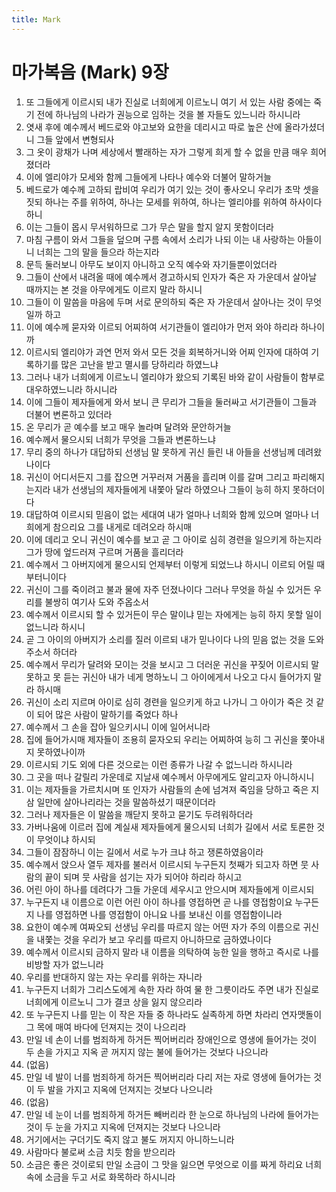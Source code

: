 ```yaml
---
title: Mark
---
```


# 마가복음 (Mark) 9장
1. 또 그들에게 이르시되 내가 진실로 너희에게 이르노니 여기 서 있는 사람 중에는 죽기 전에 하나님의 나라가 권능으로 임하는 것을 볼 자들도 있느니라 하시니라
1. 엿새 후에 예수께서 베드로와 야고보와 요한을 데리시고 따로 높은 산에 올라가셨더니 그들 앞에서 변형되사
1. 그 옷이 광채가 나며 세상에서 빨래하는 자가 그렇게 희게 할 수 없을 만큼 매우 희어졌더라
1. 이에 엘리야가 모세와 함께 그들에게 나타나 예수와 더불어 말하거늘
1. 베드로가 예수께 고하되 랍비여 우리가 여기 있는 것이 좋사오니 우리가 초막 셋을 짓되 하나는 주를 위하여, 하나는 모세를 위하여, 하나는 엘리야를 위하여 하사이다 하니
1. 이는 그들이 몹시 무서워하므로 그가 무슨 말을 할지 알지 못함이더라
1. 마침 구름이 와서 그들을 덮으며 구름 속에서 소리가 나되 이는 내 사랑하는 아들이니 너희는 그의 말을 들으라 하는지라
1. 문득 둘러보니 아무도 보이지 아니하고 오직 예수와 자기들뿐이었더라
1. 그들이 산에서 내려올 때에 예수께서 경고하시되 인자가 죽은 자 가운데서 살아날 때까지는 본 것을 아무에게도 이르지 말라 하시니
1. 그들이 이 말씀을 마음에 두며 서로 문의하되 죽은 자 가운데서 살아나는 것이 무엇일까 하고
1. 이에 예수께 묻자와 이르되 어찌하여 서기관들이 엘리야가 먼저 와야 하리라 하나이까
1. 이르시되 엘리야가 과연 먼저 와서 모든 것을 회복하거니와 어찌 인자에 대하여 기록하기를 많은 고난을 받고 멸시를 당하리라 하였느냐
1. 그러나 내가 너희에게 이르노니 엘리야가 왔으되 기록된 바와 같이 사람들이 함부로 대우하였느니라 하시니라
1. 이에 그들이 제자들에게 와서 보니 큰 무리가 그들을 둘러싸고 서기관들이 그들과 더불어 변론하고 있더라
1. 온 무리가 곧 예수를 보고 매우 놀라며 달려와 문안하거늘
1. 예수께서 물으시되 너희가 무엇을 그들과 변론하느냐
1. 무리 중의 하나가 대답하되 선생님 말 못하게 귀신 들린 내 아들을 선생님께 데려왔나이다
1. 귀신이 어디서든지 그를 잡으면 거꾸러져 거품을 흘리며 이를 갈며 그리고 파리해지는지라 내가 선생님의 제자들에게 내쫓아 달라 하였으나 그들이 능히 하지 못하더이다
1. 대답하여 이르시되 믿음이 없는 세대여 내가 얼마나 너희와 함께 있으며 얼마나 너희에게 참으리요 그를 내게로 데려오라 하시매
1. 이에 데리고 오니 귀신이 예수를 보고 곧 그 아이로 심히 경련을 일으키게 하는지라 그가 땅에 엎드러져 구르며 거품을 흘리더라
1. 예수께서 그 아버지에게 물으시되 언제부터 이렇게 되었느냐 하시니 이르되 어릴 때부터니이다
1. 귀신이 그를 죽이려고 불과 물에 자주 던졌나이다 그러나 무엇을 하실 수 있거든 우리를 불쌍히 여기사 도와 주옵소서
1. 예수께서 이르시되 할 수 있거든이 무슨 말이냐 믿는 자에게는 능히 하지 못할 일이 없느니라 하시니
1. 곧 그 아이의 아버지가 소리를 질러 이르되 내가 믿나이다 나의 믿음 없는 것을 도와 주소서 하더라
1. 예수께서 무리가 달려와 모이는 것을 보시고 그 더러운 귀신을 꾸짖어 이르시되 말 못하고 못 듣는 귀신아 내가 네게 명하노니 그 아이에게서 나오고 다시 들어가지 말라 하시매
1. 귀신이 소리 지르며 아이로 심히 경련을 일으키게 하고 나가니 그 아이가 죽은 것 같이 되어 많은 사람이 말하기를 죽었다 하나
1. 예수께서 그 손을 잡아 일으키시니 이에 일어서니라
1. 집에 들어가시매 제자들이 조용히 묻자오되 우리는 어찌하여 능히 그 귀신을 쫓아내지 못하였나이까
1. 이르시되 기도 외에 다른 것으로는 이런 종류가 나갈 수 없느니라 하시니라
1. 그 곳을 떠나 갈릴리 가운데로 지날새 예수께서 아무에게도 알리고자 아니하시니
1. 이는 제자들을 가르치시며 또 인자가 사람들의 손에 넘겨져 죽임을 당하고 죽은 지 삼 일만에 살아나리라는 것을 말씀하셨기 때문이더라
1. 그러나 제자들은 이 말씀을 깨닫지 못하고 묻기도 두려워하더라
1. 가버나움에 이르러 집에 계실새 제자들에게 물으시되 너희가 길에서 서로 토론한 것이 무엇이냐 하시되
1. 그들이 잠잠하니 이는 길에서 서로 누가 크냐 하고 쟁론하였음이라
1. 예수께서 앉으사 열두 제자를 불러서 이르시되 누구든지 첫째가 되고자 하면 뭇 사람의 끝이 되며 뭇 사람을 섬기는 자가 되어야 하리라 하시고
1. 어린 아이 하나를 데려다가 그들 가운데 세우시고 안으시며 제자들에게 이르시되
1. 누구든지 내 이름으로 이런 어린 아이 하나를 영접하면 곧 나를 영접함이요 누구든지 나를 영접하면 나를 영접함이 아니요 나를 보내신 이를 영접함이니라
1. 요한이 예수께 여짜오되 선생님 우리를 따르지 않는 어떤 자가 주의 이름으로 귀신을 내쫓는 것을 우리가 보고 우리를 따르지 아니하므로 금하였나이다
1. 예수께서 이르시되 금하지 말라 내 이름을 의탁하여 능한 일을 행하고 즉시로 나를 비방할 자가 없느니라
1. 우리를 반대하지 않는 자는 우리를 위하는 자니라
1. 누구든지 너희가 그리스도에게 속한 자라 하여 물 한 그릇이라도 주면 내가 진실로 너희에게 이르노니 그가 결코 상을 잃지 않으리라
1. 또 누구든지 나를 믿는 이 작은 자들 중 하나라도 실족하게 하면 차라리 연자맷돌이 그 목에 매여 바다에 던져지는 것이 나으리라
1. 만일 네 손이 너를 범죄하게 하거든 찍어버리라 장애인으로 영생에 들어가는 것이 두 손을 가지고 지옥 곧 꺼지지 않는 불에 들어가는 것보다 나으니라
1. (없음)
1. 만일 네 발이 너를 범죄하게 하거든 찍어버리라 다리 저는 자로 영생에 들어가는 것이 두 발을 가지고 지옥에 던져지는 것보다 나으니라
1. (없음)
1. 만일 네 눈이 너를 범죄하게 하거든 빼버리라 한 눈으로 하나님의 나라에 들어가는 것이 두 눈을 가지고 지옥에 던져지는 것보다 나으니라
1. 거기에서는 구더기도 죽지 않고 불도 꺼지지 아니하느니라
1. 사람마다 불로써 소금 치듯 함을 받으리라
1. 소금은 좋은 것이로되 만일 소금이 그 맛을 잃으면 무엇으로 이를 짜게 하리요 너희 속에 소금을 두고 서로 화목하라 하시니라